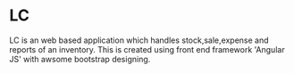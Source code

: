 # LC
LC is an web based application which handles stock,sale,expense and reports of an inventory. This is created using front end framework 'Angular JS' with awsome bootstrap designing.
